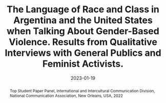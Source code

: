 ---
title: "The Language of Race and Class in Argentina and the United States when Talking About Gender-Based Violence. Results from Qualitative Interviews with General Publics and Feminist Activists."
date: 2023-01-19
authors: ["María Celeste Wagner"]
publication_types: ["3"]
abstract: "Top Student Paper Panel, International and Intercultural Communication Division, National Communication Association, New Orleans, USA, 2022"
featured: true
image:
  preview_only: true
publication: "Work in Progress"
---